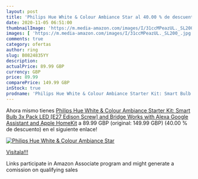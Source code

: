 ```yaml
---
layout: post
title: 'Philips Hue White & Colour Ambiance Star al 40.00 % de descuento'
date: 2020-11-05 06:51:00
thumbnailImage: 'https://m.media-amazon.com/images/I/31ccMPeazUL._SL200_.jpg'
images: [ 'https://m.media-amazon.com/images/I/31ccMPeazUL._SL200_.jpg' ]
comments: true
category: ofertas
author: ring
slug: B0824835YY
description:
actualPrice: 89.99 GBP
currency: GBP
price: 89.99
comparePrice: 149.99 GBP
inStock: true
prodname: 'Philips Hue White & Colour Ambiance Starter Kit: Smart Bulb 3x Pack LED [E27  Edison Screw] and Bridge  Works with Alexa  Google Assistant and Apple HomeKit'
---
```


Ahora mismo tienes [Philips Hue White & Colour Ambiance Starter Kit: Smart Bulb 3x Pack LED [E27  Edison Screw] and Bridge  Works with Alexa  Google Assistant and Apple HomeKit](https://www.amazon.co.uk/dp/B0824835YY/?tag=tolees0a-21) a 89.99 GBP (original: 149.99 GBP) (40.00 %  de descuento) en el siguiente enlace!

[![Philips Hue White & Colour Ambiance Star](https://m.media-amazon.com/images/I/31ccMPeazUL._SL200_.jpg)](https://www.amazon.co.uk/dp/B0824835YY/?tag=tolees0a-21)

[Visítala!!!](https://www.amazon.co.uk/dp/B0824835YY/?tag=tolees0a-21)

Links participate in Amazon Associate program and might generate a comission on qualifying sales
